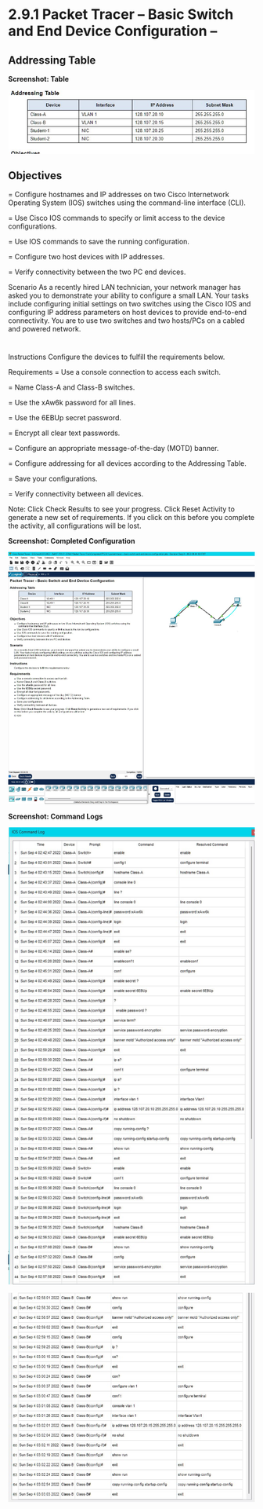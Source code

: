 
# 2.9.1 Packet Tracer – Basic Switch and End Device Configuration – 

## Addressing Table

**Screenshot: Table**

![Image](screenshots/table.png)

## Objectives
=   Configure hostnames and IP addresses on two Cisco Internetwork Operating System (IOS) switches using the command-line interface (CLI).

=   Use Cisco IOS commands to specify or limit access to the device configurations.

=   Use IOS commands to save the running configuration.

=   Configure two host devices with IP addresses.

=   Verify connectivity between the two PC end devices.

Scenario
As a recently hired LAN technician, your network manager has asked you to demonstrate your ability to configure a small LAN. Your tasks include configuring initial settings on two switches using the Cisco IOS and configuring IP address parameters on host devices to provide end-to-end connectivity. You are to use two switches and two hosts/PCs on a cabled and powered network.

# 
Instructions
Configure the devices to fulfill the requirements below.

Requirements
=   Use a console connection to access each switch.

=   Name Class-A and Class-B switches.

=   Use the xAw6k password for all lines.

=   Use the 6EBUp secret password.

=   Encrypt all clear text passwords.

=   Configure an appropriate message-of-the-day (MOTD) banner.

=   Configure addressing for all devices according to the Addressing Table.

=   Save your configurations.

=   Verify connectivity between all devices.

Note: Click Check Results to see your progress. Click Reset Activity to generate a new set of requirements. If you click on this before you complete the activity, all configurations will be lost.

**Screenshot: Completed Configuration**

![Completed Configuration](screenshots/config.png)

**Screenshot: Command Logs**

![Command Logs 1](screenshots/commands1.png)

![Command Logs 2](screenshots/commands2.png)